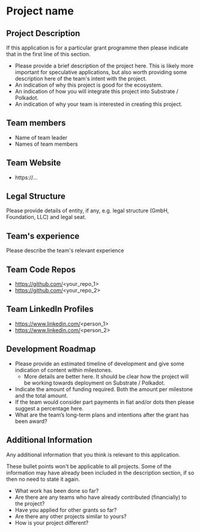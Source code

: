 # Project name

## Project Description
If this application is for a particular grant programme then please indicate that in the first line of this section.

* Please provide a brief description of the project here. This is likely more important for speculative applications, but also worth providing some description here of the team's intent with the project.
* An indication of why this project is good for the ecosystem.
* An indication of how you will integrate this project into Substrate / Polkadot.
* An indication of why your team is interested in creating this project.

## Team members
* Name of team leader
* Names of team members	

## Team Website	
* https://...

## Legal Structure 
Please provide details of entity, if any, e.g. legal structure (GmbH, Foundation, LLC) and legal seat.

## Team's experience
Please describe the team's relevant experience


## Team Code Repos
* https://github.com/<your_repo_1>
* https://github.com/<your_repo_2>

## Team LinkedIn Profiles
* https://www.linkedin.com/<person_1>
* https://www.linkedin.com/<person_2>

## Development Roadmap
* Please provide an estimated timeline of development and give some indication of content within milestones.
   * More details are better here. It should be clear how the project will be working towards deployment on Substrate / Polkadot.
* Indicate the amount of funding required. Both the amount per milestone and the total amount.
* If the team would consider part payments in fiat and/or dots then please suggest a percentage here.
* What are the team’s long-term plans and intentions after the grant has been award?

## Additional Information
Any additional information that you think is relevant to this application.

These bullet points won't be applicable to all projects. Some of the information may have already been included in the description section, if so then no need to state it again.

* What work has been done so far?
* Are there are any teams who have already contributed (financially) to the project?
* Have you applied for other grants so far?
* Are there any other projects similar to yours? 
* How is your project different?
